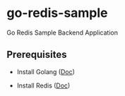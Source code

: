 # go-redis-sample
Go Redis Sample Backend Application

## Prerequisites
* Install Golang ([Doc](https://golang.org/doc/install))

* Install Redis ([Doc](https://redis.io/download))